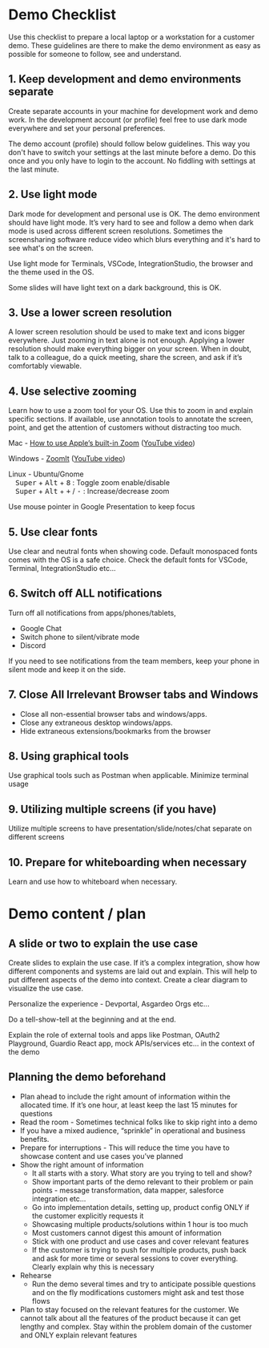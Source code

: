 # Demo Checklist

Use this checklist to prepare a local laptop or a workstation for a customer demo. These guidelines are there to make the demo environment as easy as possible for someone to follow, see and understand.

## 1. Keep development and demo environments separate

Create separate accounts in your machine for development work and demo work. In the development account (or profile) feel free to use dark mode everywhere and set your personal preferences. 

The demo account (profile) should follow below guidelines. This way you don't have to switch your settings at the last minute before a demo. Do this once and you only have to login to the account. No fiddling with settings at the last minute.

## 2. Use light mode

Dark mode for development and personal use is OK. The demo environment should have light mode. It’s very hard to see and follow a demo when dark mode is used across different screen resolutions. Sometimes the screensharing software reduce video which blurs everything and it's hard to see what's on the screen. 

Use light mode for Terminals, VSCode, IntegrationStudio, the browser and the theme used in the OS.

Some slides will have light text on a dark background, this is OK.

## 3. Use a lower screen resolution

A lower screen resolution should be used to make text and icons bigger everywhere. Just zooming in text alone is not enough. Applying a lower resolution should make everything bigger on your screen.
When in doubt, talk to a colleague, do a quick meeting, share the screen, and ask if it’s comfortably viewable.

## 4. Use selective zooming 

Learn how to use a zoom tool for your OS. Use this to zoom in and explain specific sections. If available, use annotation tools to annotate the screen, point, and get the attention of customers without distracting too much.

Mac - [How to use Apple’s built-in Zoom](https://www.lifewire.com/zoom-apples-built-in-screen-magnifier-198673) ([YouTube video](https://www.youtube.com/watch?v=_hl1jgty1e8))

Windows - [ZoomIt](https://learn.microsoft.com/en-us/sysinternals/downloads/zoomit) ([YouTube video](https://www.youtube.com/watch?v=oDeHjYevtiY))

Linux - Ubuntu/Gnome<br />
&ensp;&ensp;<kbd>Super</kbd> + <kbd>Alt</kbd> + <kbd>8</kbd> : Toggle zoom enable/disable<br/>
&ensp;&ensp;<kbd>Super</kbd> + <kbd>Alt</kbd> + <kbd>+</kbd> / <kbd>-</kbd> : Increase/decrease zoom

Use mouse pointer in Google Presentation to keep focus

## 5. Use clear fonts

Use clear and neutral fonts when showing code. Default monospaced fonts comes with the OS is a safe choice. Check the default fonts for VSCode, Terminal, IntegrationStudio etc...

## 6. Switch off ALL notifications

Turn off all notifications from apps/phones/tablets,
* Google Chat
* Switch phone to silent/vibrate mode
* Discord

If you need to see notifications from the team members, keep your phone in silent mode and keep it on the side.


## 7. Close All Irrelevant Browser tabs and Windows

* Close all non-essential browser tabs and windows/apps. 
* Close any extraneous desktop windows/apps. 
* Hide extraneous extensions/bookmarks from the browser

## 8. Using graphical tools

Use graphical tools such as Postman when applicable. Minimize terminal usage

## 9. Utilizing multiple screens (if you have)

Utilize multiple screens to have presentation/slide/notes/chat separate on different screens

## 10. Prepare for whiteboarding when necessary

Learn and use how to whiteboard when necessary.

# Demo content / plan

## A slide or two to explain the use case
Create slides to explain the use case. If it’s a complex integration, show how different components and systems are laid out and explain. This will help to put different aspects of the demo into context. Create a clear diagram to visualize the use case.

Personalize the experience - Devportal, Asgardeo Orgs etc...

Do a tell-show-tell at the beginning and at the end.

Explain the role of external tools and apps like Postman, OAuth2 Playground, Guardio React app, mock APIs/services etc… in the context of the demo

## Planning the demo beforehand
* Plan ahead to include the right amount of information within the allocated time. If it’s one hour, at least keep the last 15 minutes for questions
* Read the room - Sometimes technical folks like to skip right into a demo
* If you have a mixed audience, “sprinkle” in operational and business benefits.
* Prepare for interruptions - This will reduce the time you have to showcase content and use cases you’ve planned
* Show the right amount of information
    * It all starts with a story. What story are you trying to tell and show?
    * Show important parts of the demo relevant to their problem or pain points - message transformation, data mapper, salesforce integration etc…
    * Go into implementation details, setting up, product config ONLY if the customer explicitly requests it 
    * Showcasing multiple products/solutions within 1 hour is too much
    * Most customers cannot digest this amount of information
    * Stick with one product and use cases and cover relevant features
    * If the customer is trying to push for multiple products, push back and ask for more time or several sessions to cover everything. Clearly explain why this is necessary
* Rehearse
    * Run the demo several times and try to anticipate possible questions and on the fly modifications customers might ask and test those flows
* Plan to stay focused on the relevant features for the customer. We cannot talk about all the features of the product because it can get lengthy and complex. Stay within the problem domain of the customer and ONLY explain relevant features



